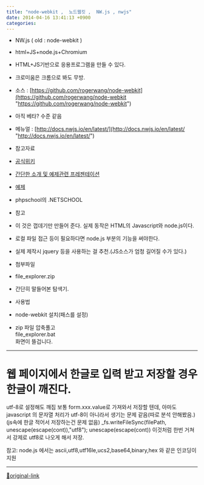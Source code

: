 ```yaml
---
title: "node-webkit ,  노드웹킷 ,  NW.js , nwjs"
date: 2014-04-16 13:41:13 +0900
categories: 
---
```

  

- NW.js ( old : node-webkit )
- html+JS+node.js+Chromium
- HTML+JS기반으로 응용프로그램을 만들 수 있다.
- 크로미움은 크롬으로 봐도 무방.
- 소스 : [https://github.com/rogerwang/node-webkit](https://github.com/rogerwang/node-webkit "https://github.com/rogerwang/node-webkit")
- 아직 베타? 수준 같음
- 메뉴얼 : [http://docs.nwjs.io/en/latest/](http://docs.nwjs.io/en/latest/ "http://docs.nwjs.io/en/latest/")

- 참고자료
- [공식위키](https://github.com/rogerwang/node-webkit/wiki "공식위키")
- [간단한 소개 및 예제관련 프레젠테이션](http://www.slideshare.net/ukjinplant/node-webkit-32736350 "간단한 소개 및 예제관련&nbsp;프레젠테이션")
- [예제](https://github.com/composite/NodePlatform "예제")
- phpschool의 .NETSCHOOL


- 참고
- 이 것은 껍데기만 만들어 준다. 실제 동작은 HTML의 Javascript와 node.js이다.
- 로컬 파일 접근 등이 필요하다면 node.js 부분의 기능을 써야한다.

- 실제 제작시 jquery 등을 사용하는 걸 추천.(JS소스가 엄청 길어질 수가 있다.)

- 첨부파일
- file_explorer.zip
- 간단히 말들어본 탐색기.
- 사용법
- node-webkit 설치(패스를 설정)
- zip 파일 압축풀고   
file_explorer.bat  
화면이 뜰겁니다.




- - - - - -

# 웹 페이지에서 한글로 입력 받고 저장할 경우 한글이 깨진다.
utf-8로 설정해도 깨짐
보통 form.xxx.value로 가져와서 저장할 텐데,
아마도 javascript 의 문자열 처리가 utf-8이 아니라서 생기는 문제 같음(따로 분석 안해봤음.)
(js속에 한글 적어서 저장하는건 문제 없음)
_fs.writeFileSync(filePath, unescape(escape(cont)),"utf8");
unescape(escape(cont)) 이것처럼 한번 거쳐서 강제로 utf8로 나오게 해서 저장.
  

참고: node.js 에서는 ascii,utf8,utf16le,ucs2,base64,binary,hex 와 같은 인코딩이 지원
  




***
[🔗original-link](http://www.mins01.com/mh/tech/read/873)
